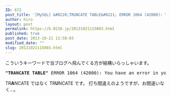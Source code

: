 ```yaml
---
ID: 672
post_title: '[MySQL] &#8220;TRUNCATE TABLE&#8221; ERROR 1064 (42000): You have an error in your SQL syntax;'
author: hiro
layout: post
permalink: https://b.0218.jp/20131021115803.html
published: true
post_date: 2013-10-21 11:58:03
modified_date: ""
slug: 20131021115803.html
---
```

こういうキーワードで当ブログへ飛んでくる方が結構いらっしゃいます。
<pre><strong>"TRANCATE TABLE"</strong> ERROR 1064 (42000): You have an error in your SQL syntax;</pre>

<!--more-->

TR<b>A</b>NCATE ではなく TR<b>U</b>NCATE です。
打ち間違えのようですが、お間違いなく…。